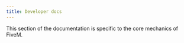 ```yaml
---
title: Developer docs
---
```


This section of the documentation is specific to the core mechanics of FiveM.
